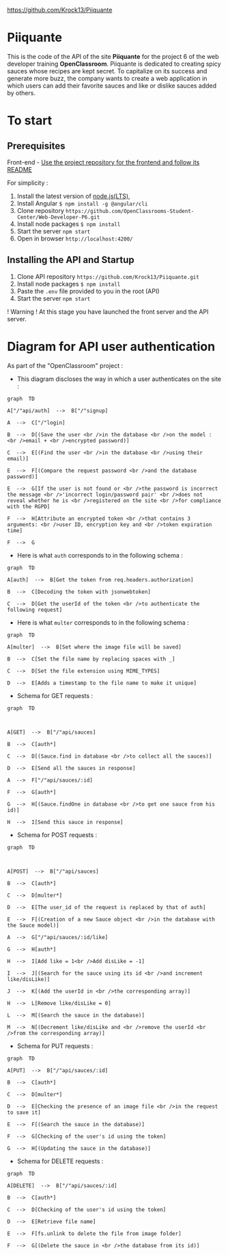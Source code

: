 ﻿https://github.com/Krock13/Piiquante

# Piiquante

This is the code of the API of the site **Piiquante** for the project 6 of the web developer training **OpenClassroom**.
Piiquante is dedicated to creating spicy sauces whose recipes are kept secret. To capitalize on its success and generate more buzz, the company wants to create a web application in which users can add their favorite sauces and like or dislike sauces added by others.


# To start



## Prerequisites

Front-end - [Use the project repository for the frontend and follow its README](https://github.com/OpenClassrooms-Student-Center/Web-Developer-P6)

For simplicity :
1. Install the latest version of [node.js(LTS)](https://nodejs.org/en/),
2. Install Angular ```$ npm install -g @angular/cli```
3. Clone repository ```https://github.com/OpenClassrooms-Student-Center/Web-Developer-P6.git```
4. Install node packages ```$ npm install```
5. Start the server ```npm start```
6. Open in browser ```http://localhost:4200/```

## Installing the API and Startup

1. Clone API repository ```https://github.com/Krock13/Piiquante.git```
2. Install node packages ```$ npm install```
3. Paste the ```.env``` file provided to you in the root (API)
4. Start the server ```npm start```

!  Warning ! At this stage you have launched the front server and the API server.

# Diagram for API user authentication

As part of the "OpenClassroom" project :

* This diagram discloses the way in which a user authenticates on the site :

```mermaid
graph  TD

A["/"api/auth]  -->  B["/"signup]

A  -->  C["/"login]

B  -->  D[(Save the user <br />in the database <br />on the model : <br />email + <br />encrypted password)]

C  -->  E[(Find the user <br />in the database <br />using their email)]

E  -->  F[(Compare the request password <br />and the database password)]

E  -->  G[If the user is not found or <br />the password is incorrect the message <br />'incorrect login/password pair' <br />does not reveal whether he is <br />registered on the site <br />for compliance with the RGPD]

F  -->  H[Attribute an encrypted token <br />that contains 3 arguments: <br />user ID, encryption key and <br />token expiration time]

F  -->  G
```
* Here is what ```auth``` corresponds to in the following schema :
```mermaid
graph  TD 

A[auth]  -->  B[Get the token from req.headers.authorization]

B  -->  C[Decoding the token with jsonwebtoken]

C  -->  D[Get the userId of the token <br />to authenticate the following request]
```
* Here is what ```multer``` corresponds to in the following schema :
```mermaid
graph  TD

A[multer]  -->  B[Set where the image file will be saved]

B  -->  C[Set the file name by replacing spaces with _]

C  -->  D[Set the file extension using MIME_TYPES]

D  -->  E[Adds a timestamp to the file name to make it unique]
```
* Schema for GET requests :
```mermaid
graph  TD

  

A[GET]  -->  B["/"api/sauces]

B  -->  C[auth*]

C  -->  D[(Sauce.find in database <br />to collect all the sauces)]

D  -->  E[Send all the sauces in response]

A  -->  F["/"api/sauces/:id]

F  -->  G[auth*]

G  -->  H[(Sauce.findOne in database <br />to get one sauce from his id)]

H  -->  I[Send this sauce in response]
```
* Schema for POST requests :
```mermaid
graph  TD

  

A[POST]  -->  B["/"api/sauces]

B  -->  C[auth*]

C  -->  D[multer*]

D  -->  E[The user_id of the request is replaced by that of auth]

E  -->  F[(Creation of a new Sauce object <br />in the database with the Sauce model)]

A  -->  G["/"api/sauces/:id/like]

G  -->  H[auth*]

H  -->  I[Add like = 1<br />Add disLike = -1]

I  -->  J[(Search for the sauce using its id <br />and increment like/disLike)]

J  -->  K[(Add the userId in <br />the corresponding array)]

H  -->  L[Remove like/disLike = 0]

L  -->  M[(Search the sauce in the database)]

M  -->  N[(Decrement like/disLike and <br />remove the userId <br />from the corresponding array)]
```
* Schema for PUT requests :
```mermaid
graph  TD  

A[PUT]  -->  B["/"api/sauces/:id]

B  -->  C[auth*]

C  -->  D[multer*]

D  -->  E[Checking the presence of an image file <br />in the request to save it]

E  -->  F[(Search the sauce in the database)]

F  -->  G[Checking of the user's id using the token]

G  -->  H[(Updating the sauce in the database)]
```
* Schema for DELETE requests :
```mermaid
graph  TD  

A[DELETE]  -->  B["/"api/sauces/:id]

B  -->  C[auth*]

C  -->  D[Checking of the user's id using the token]

D  -->  E[Retrieve file name]

E  -->  F[fs.unlink to delete the file from image folder]

F  -->  G[(Delete the sauce in <br />the database from its id)]
```
